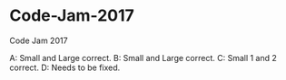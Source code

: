 # Code-Jam-2017
Code Jam 2017

A: Small and Large correct.
B: Small and Large correct.
C: Small 1 and 2 correct.
D: Needs to be fixed.